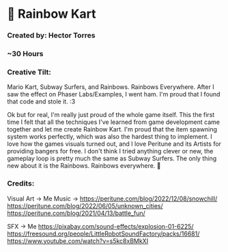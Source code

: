 # :rainbow: Rainbow Kart

### Created by: Hector Torres
### ~30 Hours

### Creative Tilt:

Mario Kart, Subway Surfers, and Rainbows. Rainbows Everywhere. After I saw the effect on Phaser Labs/Examples, I went ham. I'm proud that I found that code and stole it. :3

Ok but for real, I'm really just proud of the whole game itself. This the first time I felt that all the techniques I've learned from game development came together and let me create Rainbow Kart. I'm proud that the item spawning system works perfectly, which was also the hardest thing to implement. I love how the games visuals turned out, and I love Peritune and its Artists for providing bangers for free. I don't think I tried anything clever or new, the gameplay loop is pretty much the same as Subway Surfers. The only thing new about it is the Rainbows. Rainbows everywhere. :rainbow:

### Credits:

Visual Art -> Me
Music -> 
https://peritune.com/blog/2022/12/08/snowchill/
https://peritune.com/blog/2022/06/05/unknown_cities/
https://peritune.com/blog/2021/04/13/battle_fun/

SFX -> 
Me
https://pixabay.com/sound-effects/explosion-01-6225/
https://freesound.org/people/LittleRobotSoundFactory/packs/16681/
https://www.youtube.com/watch?v=s5kc8xBMkXI
